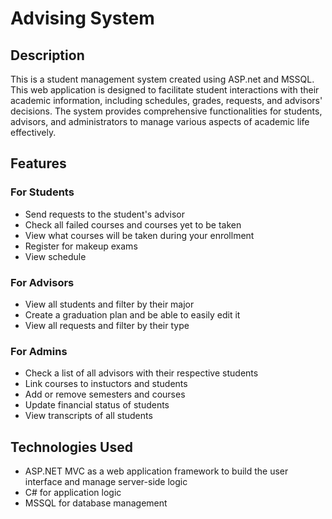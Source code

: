 # Advising System
## Description
This is a student management system created using ASP.net and MSSQL. This web application is designed to facilitate student interactions with their academic information, 
including schedules, grades, requests, and advisors' decisions. The system provides comprehensive functionalities for students, advisors, and administrators to manage various aspects of academic life effectively.

## Features
### For Students
- Send requests to the student's advisor
- Check all failed courses and courses yet to be taken
- View what courses will be taken during your enrollment
- Register for makeup exams
- View schedule

### For Advisors
- View all students and filter by their major
- Create a graduation plan and be able to easily edit it
- View all requests and filter by their type
  
### For Admins
- Check a list of all advisors with their respective students
- Link courses to instuctors and students
- Add or remove semesters and courses
- Update financial status of students
- View transcripts of all students
  
## Technologies Used
- ASP.NET MVC as a web application framework to build the user interface and manage server-side logic
- C# for application logic
- MSSQL for database management
